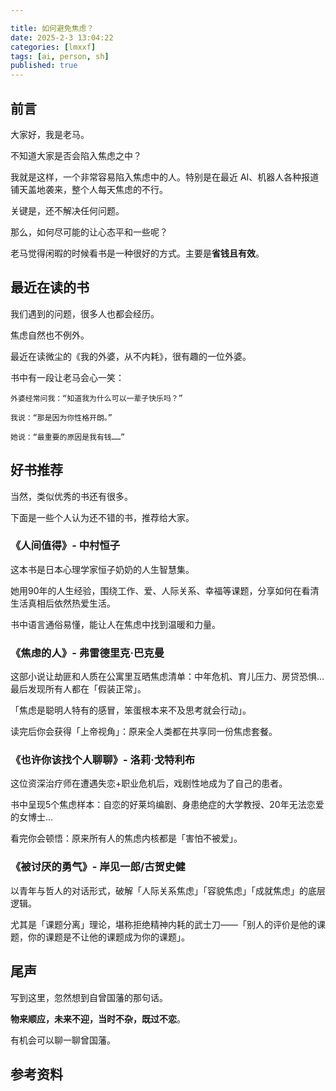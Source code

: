 ```yaml
---

title: 如何避免焦虑？
date: 2025-2-3 13:04:22 
categories: [lmxxf]
tags: [ai, person, sh]
published: true
---
```


## 前言

大家好，我是老马。

不知道大家是否会陷入焦虑之中？

我就是这样，一个非常容易陷入焦虑中的人。特别是在最近 AI、机器人各种报道铺天盖地袭来，整个人每天焦虑的不行。

关键是，还不解决任何问题。

那么，如何尽可能的让心态平和一些呢？

老马觉得闲暇的时候看书是一种很好的方式。主要是**省钱且有效**。

## 最近在读的书

我们遇到的问题，很多人也都会经历。

焦虑自然也不例外。

最近在读微尘的《我的外婆，从不内耗》，很有趣的一位外婆。

书中有一段让老马会心一笑：

```
外婆经常问我：“知道我为什么可以一辈子快乐吗？”

我说：“那是因为你性格开朗。”

她说：“最重要的原因是我有钱……”
```

## 好书推荐

当然，类似优秀的书还有很多。

下面是一些个人认为还不错的书，推荐给大家。

### 《人间值得》- 中村恒子

这本书是日本心理学家恒子奶奶的人生智慧集。

她用90年的人生经验，围绕工作、爱、人际关系、幸福等课题，分享如何在看清生活真相后依然热爱生活。

书中语言通俗易懂，能让人在焦虑中找到温暖和力量。

### 《焦虑的人》- 弗雷德里克·巴克曼  

这部小说让劫匪和人质在公寓里互晒焦虑清单：中年危机、育儿压力、房贷恐惧…最后发现所有人都在「假装正常」。

「焦虑是聪明人特有的感冒，笨蛋根本来不及思考就会行动」。

读完后你会获得「上帝视角」：原来全人类都在共享同一份焦虑套餐。

### 《也许你该找个人聊聊》- 洛莉·戈特利布  

这位资深治疗师在遭遇失恋+职业危机后，戏剧性地成为了自己的患者。

书中呈现5个焦虑样本：自恋的好莱坞编剧、身患绝症的大学教授、20年无法恋爱的女博士…

看完你会顿悟：原来所有人的焦虑内核都是「害怕不被爱」。

### 《被讨厌的勇气》- 岸见一郎/古贺史健  

以青年与哲人的对话形式，破解「人际关系焦虑」「容貌焦虑」「成就焦虑」的底层逻辑。

尤其是「课题分离」理论，堪称拒绝精神内耗的武士刀——「别人的评价是他的课题，你的课题是不让他的课题成为你的课题」。

## 尾声

写到这里，忽然想到自曾国藩的那句话。

**物来顺应，未来不迎，当时不杂，既过不恋**。

有机会可以聊一聊曾国藩。

## 参考资料


